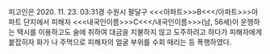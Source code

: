 피고인은 2020. 11. 23. 03:31경 수원시 팔달구 <<<아파트>>>B<<</아파트>>>아파트 단지에서 피해자 <<<내국인이름>>>C<<</내국인이름>>>(남, 56세)이 운행하는 택시를 이용하고도 술에 취하여 대금을 지불하지 않고 도주하려고 하다가 피해자에게 붙잡히자 화가 나 주먹으로 피해자의 얼굴 부위를 수회 때리는 등 폭행하였다.